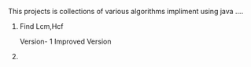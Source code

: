 This projects is collections of various algorithms impliment using java ....


1) Find Lcm,Hcf 
   
    Version- 1
	Improved Version

2)	
	
  